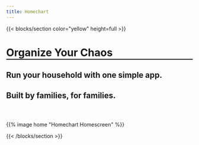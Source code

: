```yaml
---
title: Homechart
---
```


{{< blocks/section color="yellow" height=full >}}
<h1 style="border-bottom: 2px solid #000000; font-weight: 700">Organize Your Chaos</h1>
<h2>Run your household with one simple app.</h2>
<h2 style="padding-bottom: 40px">Built by families, for families.</h2>

{{% image home "Homechart Homescreen" %}}

{{< /blocks/section >}}

